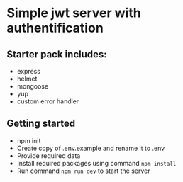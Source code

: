 # Simple jwt server with authentification

## Starter pack includes:

- express
- helmet
- mongoose
- yup
- custom error handler

## Getting started

- npm init
- Create copy of .env.example and rename it to .env
- Provide required data
- Install required packages using command `npm install`
- Run command `npm run dev` to start the server
